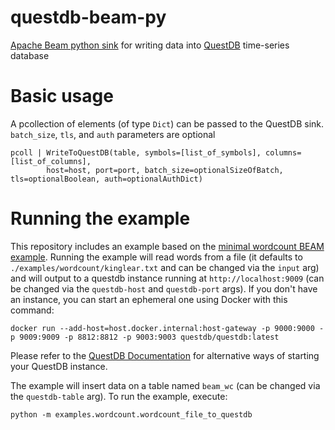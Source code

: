 # questdb-beam-py

[Apache Beam python sink](https://beam.apache.org/) for writing data into [QuestDB](https://questdb.io) time-series database

# Basic usage

A pcollection of elements (of type `Dict`) can be passed to the QuestDB sink. `batch_size`, `tls`, and `auth` parameters
are optional

```
pcoll | WriteToQuestDB(table, symbols=[list_of_symbols], columns=[list_of_columns],
        host=host, port=port, batch_size=optionalSizeOfBatch, tls=optionalBoolean, auth=optionalAuthDict)
```

# Running the example

This repository includes an example based on the [minimal wordcount BEAM example](https://beam.apache.org/get-started/wordcount-example/#minimalwordcount-example).
Running the example will read words from a file (it defaults to `./examples/wordcount/kinglear.txt` and can be changed
via the `input` arg) and will output to a questdb instance running at `http://localhost:9009` (can be changed via the
`questdb-host` and `questdb-port` args). If you don't have an instance, you can start an ephemeral one using Docker with
 this command:

```
docker run --add-host=host.docker.internal:host-gateway -p 9000:9000 -p 9009:9009 -p 8812:8812 -p 9003:9003 questdb/questdb:latest
```

Please refer to the [QuestDB Documentation](https://questdb.io/docs/) for alternative ways of starting your QuestDB instance.

The example will insert data on a table named `beam_wc` (can be changed via the `questdb-table` arg). To run the example, execute:

```
python -m examples.wordcount.wordcount_file_to_questdb
```
